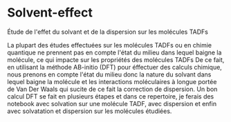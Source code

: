 # Solvent-effect
Étude de l'effet du solvant et de la dispersion sur les molécules TADFs


La plupart des études effectuées sur les molécules TADFs ou en chimie quantique ne prennent pas en compte l'état du milieu dans lequel baigne la molécule, ce qui impacte sur les propriétés des molécules TADFs
De ce fait, en utilisant la méthode AB-initio (DFT) pour éffectuer des calculs chimique, nous prenons en compte l'état du milieu donc la nature du solvant dans lequel baigne la molécule et les interactions moléculaires à longue portée de Van Der Waals qui sucite de ce fait la correction de dispersion.
Un bon calcul DFT se fait en plusieurs étapes et dans ce repertoire, je ferais des notebook avec solvation sur une molécule TADF, avec dispersion et enfin avec solvatation et dispersion sur les molécules étudiées.

